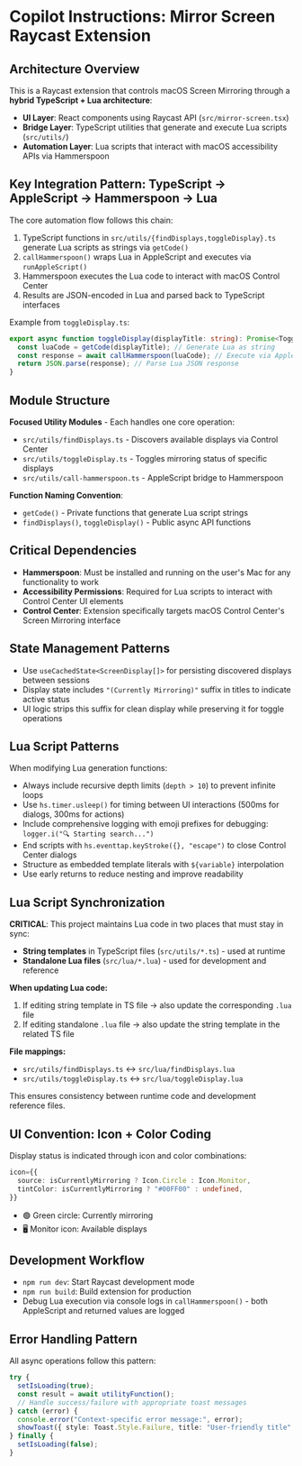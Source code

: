 # Copilot Instructions: Mirror Screen Raycast Extension

## Architecture Overview

This is a Raycast extension that controls macOS Screen Mirroring through a **hybrid TypeScript + Lua architecture**:

- **UI Layer**: React components using Raycast API (`src/mirror-screen.tsx`)
- **Bridge Layer**: TypeScript utilities that generate and execute Lua scripts (`src/utils/`)
- **Automation Layer**: Lua scripts that interact with macOS accessibility APIs via Hammerspoon

## Key Integration Pattern: TypeScript → AppleScript → Hammerspoon → Lua

The core automation flow follows this chain:

1. TypeScript functions in `src/utils/{findDisplays,toggleDisplay}.ts` generate Lua scripts as strings via `getCode()`
2. `callHammerspoon()` wraps Lua in AppleScript and executes via `runAppleScript()`
3. Hammerspoon executes the Lua code to interact with macOS Control Center
4. Results are JSON-encoded in Lua and parsed back to TypeScript interfaces

Example from `toggleDisplay.ts`:

```typescript
export async function toggleDisplay(displayTitle: string): Promise<ToggleDisplayResult> {
  const luaCode = getCode(displayTitle); // Generate Lua as string
  const response = await callHammerspoon(luaCode); // Execute via AppleScript bridge
  return JSON.parse(response); // Parse Lua JSON response
}
```

## Module Structure

**Focused Utility Modules** - Each handles one core operation:

- `src/utils/findDisplays.ts` - Discovers available displays via Control Center
- `src/utils/toggleDisplay.ts` - Toggles mirroring status of specific displays
- `src/utils/call-hammerspoon.ts` - AppleScript bridge to Hammerspoon

**Function Naming Convention**:

- `getCode()` - Private functions that generate Lua script strings
- `findDisplays()`, `toggleDisplay()` - Public async API functions

## Critical Dependencies

- **Hammerspoon**: Must be installed and running on the user's Mac for any functionality to work
- **Accessibility Permissions**: Required for Lua scripts to interact with Control Center UI elements
- **Control Center**: Extension specifically targets macOS Control Center's Screen Mirroring interface

## State Management Patterns

- Use `useCachedState<ScreenDisplay[]>` for persisting discovered displays between sessions
- Display state includes `"(Currently Mirroring)"` suffix in titles to indicate active status
- UI logic strips this suffix for clean display while preserving it for toggle operations

## Lua Script Patterns

When modifying Lua generation functions:

- Always include recursive depth limits (`depth > 10`) to prevent infinite loops
- Use `hs.timer.usleep()` for timing between UI interactions (500ms for dialogs, 300ms for actions)
- Include comprehensive logging with emoji prefixes for debugging: `logger.i("🔍 Starting search...")`
- End scripts with `hs.eventtap.keyStroke({}, "escape")` to close Control Center dialogs
- Structure as embedded template literals with `${variable}` interpolation
- Use early returns to reduce nesting and improve readability

## Lua Script Synchronization

**CRITICAL**: This project maintains Lua code in two places that must stay in sync:

- **String templates** in TypeScript files (`src/utils/*.ts`) - used at runtime
- **Standalone Lua files** (`src/lua/*.lua`) - used for development and reference

**When updating Lua code:**

1. If editing string template in TS file → also update the corresponding `.lua` file
2. If editing standalone `.lua` file → also update the string template in the related TS file

**File mappings:**

- `src/utils/findDisplays.ts` ↔ `src/lua/findDisplays.lua`
- `src/utils/toggleDisplay.ts` ↔ `src/lua/toggleDisplay.lua`

This ensures consistency between runtime code and development reference files.

## UI Convention: Icon + Color Coding

Display status is indicated through icon and color combinations:

```typescript
icon={{
  source: isCurrentlyMirroring ? Icon.Circle : Icon.Monitor,
  tintColor: isCurrentlyMirroring ? "#00FF00" : undefined,
}}
```

- 🟢 Green circle: Currently mirroring
- 🖥️ Monitor icon: Available displays

## Development Workflow

- `npm run dev`: Start Raycast development mode
- `npm run build`: Build extension for production
- Debug Lua execution via console logs in `callHammerspoon()` - both AppleScript and returned values are logged

## Error Handling Pattern

All async operations follow this pattern:

```typescript
try {
  setIsLoading(true);
  const result = await utilityFunction();
  // Handle success/failure with appropriate toast messages
} catch (error) {
  console.error("Context-specific error message:", error);
  showToast({ style: Toast.Style.Failure, title: "User-friendly title" });
} finally {
  setIsLoading(false);
}
```
